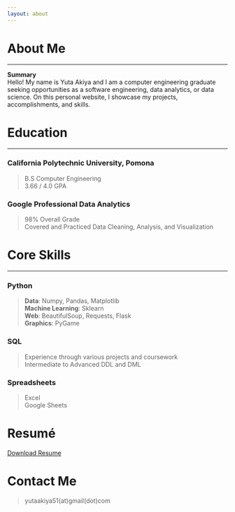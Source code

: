 ```yaml
---
layout: about 
---
```


# About Me
---
**Summary**  
Hello! My name is Yuta Akiya and I am a computer engineering graduate seeking opportunities as a software engineering, data analytics, or data science. 
On this personal website, I showcase my projects, accomplishments, and skills. 


# Education
---
### California Polytechnic University, Pomona
> B.S Computer Engineering  
> 3.66 / 4.0 GPA  


### Google Professional Data Analytics
> 98% Overall Grade  
> Covered and Practiced Data Cleaning, Analysis, and Visualization


# Core Skills  
---
### Python
> **Data**: Numpy, Pandas, Matplotlib  
> **Machine Learning**: Sklearn  
> **Web**: BeautifulSoup, Requests, Flask  
> **Graphics**: PyGame  


### SQL
> Experience through various projects and coursework  
> Intermediate to Advanced DDL and DML


### Spreadsheets
> Excel  
> Google Sheets


# Resumé
<a href="" download>Download Resume</a>

# Contact Me 
> yutaakiya51(at)gmail(dot)com

